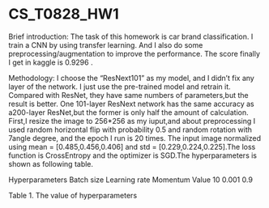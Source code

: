 # CS_T0828_HW1

Brief introduction:
	The task of this homework is car brand classification. I train a CNN by using transfer learning. And I also do some preprocessing/augmentation to improve the performance. The score finally I get in kaggle is 0.9296 .

Methodology:
	I choose the “ResNext101” as my model, and I didn’t fix any layer of the network. I just use the pre-trained model and retrain it. Compared with ResNet, they have same numbers of parameters,but the result is better. One 101-layer ResNext network has the same accuracy as a200-layer ResNet,but the former is only half the amount of calculation. 
	First,I resize the image to 256*256 as my iuput,and about preprocessing I used random horizontal flip with probability 0.5 and random rotation with 7angle degree,
and the epoch I run is 20 times.
	The input image normalized using mean = [0.485,0.456,0.406] and std = [0.229,0.224,0.225].The loss function is CrossEntropy and the optimizer is SGD.The hyperparameters is shown as following table.

Hyperparameters	Batch size	 Learning rate	  Momentum
Value	          10	         0.001	          0.9

Table 1.  The value of hyperparameters
